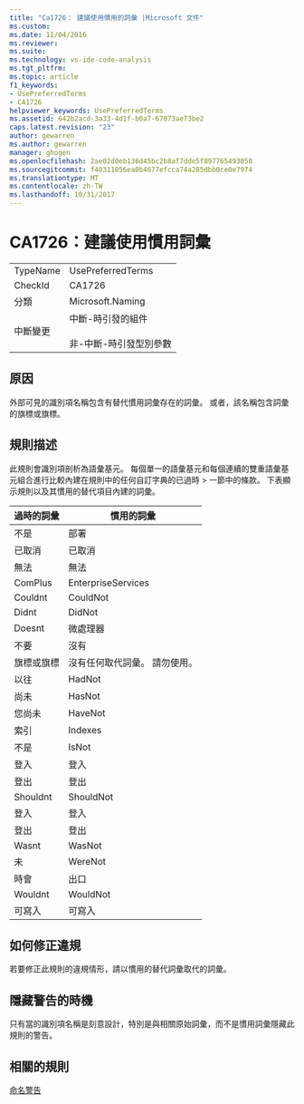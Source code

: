 ```yaml
---
title: "Ca1726： 建議使用慣用的詞彙 |Microsoft 文件"
ms.custom: 
ms.date: 11/04/2016
ms.reviewer: 
ms.suite: 
ms.technology: vs-ide-code-analysis
ms.tgt_pltfrm: 
ms.topic: article
f1_keywords:
- UsePreferredTerms
- CA1726
helpviewer_keywords: UsePreferredTerms
ms.assetid: 642b2acd-3a33-4d1f-b0a7-67073ae73be2
caps.latest.revision: "23"
author: gewarren
ms.author: gewarren
manager: ghogen
ms.openlocfilehash: 2ae02d0eb136d45bc2b8af7dde5f897765493050
ms.sourcegitcommit: f40311056ea0b4677efcca74a285dbb0ce0e7974
ms.translationtype: MT
ms.contentlocale: zh-TW
ms.lasthandoff: 10/31/2017
---
```

# <a name="ca1726-use-preferred-terms"></a>CA1726：建議使用慣用詞彙
|||  
|-|-|  
|TypeName|UsePreferredTerms|  
|CheckId|CA1726|  
|分類|Microsoft.Naming|  
|中斷變更|中斷-時引發的組件<br /><br /> 非-中斷-時引發型別參數|  
  
## <a name="cause"></a>原因  
 外部可見的識別項名稱包含有替代慣用詞彙存在的詞彙。 或者，該名稱包含詞彙的旗標或旗標。  
  
## <a name="rule-description"></a>規則描述  
 此規則會識別項剖析為語彙基元。 每個單一的語彙基元和每個連續的雙重語彙基元組合進行比較內建在規則中的任何自訂字典的已過時 > 一節中的條款。 下表顯示規則以及其慣用的替代項目內建的詞彙。  
  
|過時的詞彙|慣用的詞彙|  
|-------------------|--------------------|  
|不是|部署|  
|已取消|已取消|  
|無法|無法|  
|ComPlus|EnterpriseServices|  
|Couldnt|CouldNot|  
|Didnt|DidNot|  
|Doesnt|微處理器|  
|不要|沒有|  
|旗標或旗標|沒有任何取代詞彙。 請勿使用。|  
|以往|HadNot|  
|尚未|HasNot|  
|您尚未|HaveNot|  
|索引|Indexes|  
|不是|IsNot|  
|登入|登入|  
|登出|登出|  
|Shouldnt|ShouldNot|  
|登入|登入|  
|登出|登出|  
|Wasnt|WasNot|  
|未|WereNot|  
|時會|出口|  
|Wouldnt|WouldNot|  
|可寫入|可寫入|  
  
## <a name="how-to-fix-violations"></a>如何修正違規  
 若要修正此規則的違規情形，請以慣用的替代詞彙取代的詞彙。  
  
## <a name="when-to-suppress-warnings"></a>隱藏警告的時機  
 只有當的識別項名稱是刻意設計，特別是與相關原始詞彙，而不是慣用詞彙隱藏此規則的警告。  
  
## <a name="related-rules"></a>相關的規則  
 [命名警告](../code-quality/naming-warnings.md)